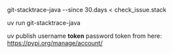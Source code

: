 git-stacktrace-java --since 30.days < check_issue.stack

uv run git-stacktrace-java 

uv publish
username __token__
password token from here: https://pypi.org/manage/account/